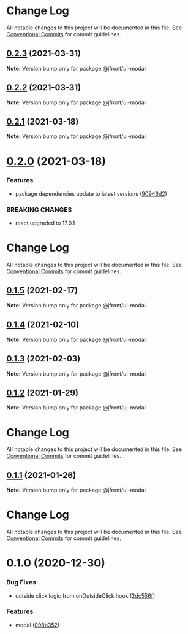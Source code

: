 # Change Log

All notable changes to this project will be documented in this file.
See [Conventional Commits](https://conventionalcommits.org) for commit guidelines.

## [0.2.3](https://github.com/Jepria/jfront-ui/compare/@jfront/ui-modal@0.2.2...@jfront/ui-modal@0.2.3) (2021-03-31)

**Note:** Version bump only for package @jfront/ui-modal





## [0.2.2](https://github.com/Jepria/jfront-ui/compare/@jfront/ui-modal@0.2.1...@jfront/ui-modal@0.2.2) (2021-03-31)

**Note:** Version bump only for package @jfront/ui-modal





## [0.2.1](https://github.com/Jepria/jfront-ui/compare/@jfront/ui-modal@0.2.0...@jfront/ui-modal@0.2.1) (2021-03-18)

**Note:** Version bump only for package @jfront/ui-modal





# [0.2.0](https://github.com/Jepria/jfront-ui/compare/@jfront/ui-modal@0.1.5...@jfront/ui-modal@0.2.0) (2021-03-18)


### Features

* package dependencies update to latest versions ([90946d2](https://github.com/Jepria/jfront-ui/commit/90946d25fcb08fc77e4b143567963682f8ff3d2b))


### BREAKING CHANGES

* react upgraded to 17.0.1





# Change Log

All notable changes to this project will be documented in this file. See
[Conventional Commits](https://conventionalcommits.org) for commit guidelines.

## [0.1.5](https://github.com/Jepria/jfront-ui/compare/@jfront/ui-modal@0.1.4...@jfront/ui-modal@0.1.5) (2021-02-17)

**Note:** Version bump only for package @jfront/ui-modal

## [0.1.4](https://github.com/Jepria/jfront-ui/compare/@jfront/ui-modal@0.1.3...@jfront/ui-modal@0.1.4) (2021-02-10)

**Note:** Version bump only for package @jfront/ui-modal

## [0.1.3](https://github.com/Jepria/jfront-ui/compare/@jfront/ui-modal@0.1.2...@jfront/ui-modal@0.1.3) (2021-02-03)

**Note:** Version bump only for package @jfront/ui-modal

## [0.1.2](https://github.com/Jepria/jfront-ui/compare/@jfront/ui-modal@0.1.1...@jfront/ui-modal@0.1.2) (2021-01-29)

**Note:** Version bump only for package @jfront/ui-modal

# Change Log

All notable changes to this project will be documented in this file. See
[Conventional Commits](https://conventionalcommits.org) for commit guidelines.

## [0.1.1](https://github.com/Jepria/jfront-ui/compare/@jfront/ui-modal@0.1.0...@jfront/ui-modal@0.1.1) (2021-01-26)

**Note:** Version bump only for package @jfront/ui-modal

# Change Log

All notable changes to this project will be documented in this file. See
[Conventional Commits](https://conventionalcommits.org) for commit guidelines.

# 0.1.0 (2020-12-30)

### Bug Fixes

- outside click logic from onOutsideClick hook
  ([2dc556f](https://github.com/Jepria/jfront-ui/commit/2dc556f5ef3ef5f8d582e9c9a864016d0b593e57))

### Features

- modal
  ([098b352](https://github.com/Jepria/jfront-ui/commit/098b352d6056fde09e11082cf7008157f76e2d07))
